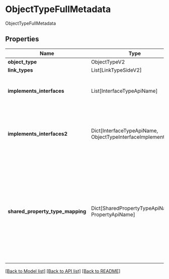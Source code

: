 # ObjectTypeFullMetadata

ObjectTypeFullMetadata

## Properties
| Name | Type | Required | Description |
| ------------ | ------------- | ------------- | ------------- |
**object_type** | ObjectTypeV2 | Yes |  |
**link_types** | List[LinkTypeSideV2] | Yes |  |
**implements_interfaces** | List[InterfaceTypeApiName] | Yes | A list of interfaces that this object type implements. |
**implements_interfaces2** | Dict[InterfaceTypeApiName, ObjectTypeInterfaceImplementation] | Yes | A list of interfaces that this object type implements and how it implements them. |
**shared_property_type_mapping** | Dict[SharedPropertyTypeApiName, PropertyApiName] | Yes | A map from shared property type API name to backing local property API name for the shared property types  present on this object type.  |


[[Back to Model list]](../../README.md#documentation-for-models) [[Back to API list]](../../README.md#documentation-for-api-endpoints) [[Back to README]](../../README.md)
